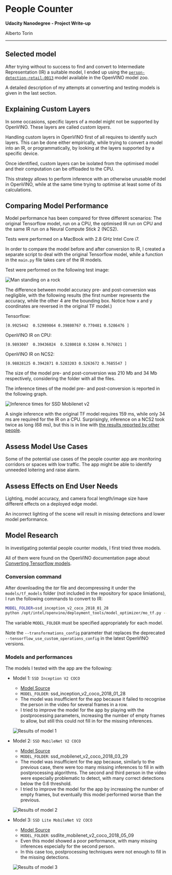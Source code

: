 # People Counter

**Udacity Nanodegree - Project Write-up**

Alberto Torin

--- 

## Selected model

After trying without to success to find and convert to Intermediate Representation (IR) a suitable model, I ended up using the [`person-detection-retail-0013`](https://docs.openvinotoolkit.org/latest/_models_intel_person_detection_retail_0013_description_person_detection_retail_0013.html) model available in the OpenVINO model zoo. 

A detailed description of my attempts at converting and testing models is given in the last section.


## Explaining Custom Layers

In some occasions, specific layers of a model might not be supported by OpenVINO. These layers are called _custom layers_. 

Handling custom layers in OpenVINO first of all requires to identify such layers. This can be done either empirically, while trying to convert a model into an IR, or programmatically, by looking at the layers supported by a specific device. 

Once identified, custom layers can be isolated from the optimised model and their computation can be offloaded to the CPU. 

This strategy allows to perform inference with an otherwise unusable model in OpenVINO, while at the same time trying to optimise at least some of its calculations. 

## Comparing Model Performance

Model performance has been compared for three different scenarios: The original Tensorflow model, run on a CPU, the optimised IR run on CPU and the same IR run on a Neural Compute Stick 2 (NCS2).

Tests were performed on a MacBook with 2.8 GHz Intel Core i7.

In order to compare the model before and after conversion to IR, I created a separate script to deal with the original Tensorflow model, while a function in the `main.py` file takes care of the IR models.

Test were performed on the following test image:

![Man standing on a rock](writeup-images/test-image.jpg)

The difference between model accuracy pre- and post-conversion was negligible, with the following results (the first number represents the accuracy, while the other 4 are the bounding box. Notice how x and y coordinates are reversed in the original TF model.)

Tensorflow:

```
[0.9925442  0.52989864 0.39880767 0.770481 0.5286476 ]
```

OpenVINO IR on CPU:

```
[0.9893007  0.39436024  0.5280018 0.52694 0.7676021 ]
```

OpenVINO IR on NCS2:

```
[0.98828125 0.3942871 0.5283203 0.5263672 0.7685547 ]
```


The size of the model pre- and post-conversion was 210 Mb and 34 Mb respectively, considering the folder with all the files. 

The inference times of the model pre- and post-conversion is reported in the following graph.

![Inference times for SSD Mobilenet v2](writeup-images/times.png)

A single inference with the original TF model requires 159 ms, while only 34 ms are required for the IR on a CPU. Surprisingly, inference on a NCS2 took twice as long (68 ms), but this is in line with [the results reported by other people](https://medium.com/@aallan/benchmarking-edge-computing-ce3f13942245). 


## Assess Model Use Cases

Some of the potential use cases of the people counter app are monitoring corridors or spaces with low traffic. The app might be able to identify unneeded loitering and raise alarm.

## Assess Effects on End User Needs

Lighting, model accuracy, and camera focal length/image size have different effects on a
deployed edge model. 

An incorrect lighting of the scene will result in missing detections and lower model performance.

## Model Research

In investigating potential people counter models, I first tried three models. 

All of them were found on the OpenVINO documentation page about [Converting Tensorflow models](https://docs.openvinotoolkit.org/2020.1/_docs_MO_DG_prepare_model_convert_model_Convert_Model_From_TensorFlow.html).

### Conversion command

After downloading the _tar_ file and decompressing it under the `models/tf_models` folder (not included in the repository for space limiations), I run the following commands to convert to IR:

```bash
MODEL_FOLDER=ssd_inception_v2_coco_2018_01_28
python /opt/intel/openvino/deployment_tools/model_optimizer/mo_tf.py --transformations_config /opt/intel/openvino/deployment_tools/model_optimizer/extensions/front/tf/ssd_v2_support.json --reverse_input_channels --saved_model_dir model/tf_models/$MODEL_FOLDER/saved_model/ --tensorflow_object_detection_api_pipeline_config model/tf_models/$MODEL_FOLDER/pipeline.config --output_dir model/FP16/$MODEL_FOLDER/ --data_type FP16
```

The variable `MODEL_FOLDER` must be specified appropriately for each model.

Note the `--transformations_config` parameter that replaces the deprecated `--tensorflow_use_custom_operations_config` in the latest OpenVINO versions.


### Models and performances

The models I tested with the app are the following:

- Model 1: `SSD Inception V2 COCO`
  - [Model Source](http://download.tensorflow.org/models/object_detection/ssd_inception_v2_coco_2018_01_28.tar.gz)
  - `MODEL_FOLDER`: ssd_inception_v2_coco_2018_01_28
  - The model was insufficient for the app because it failed to recognise the person in the video for several frames in a row.
  - I tried to improve the model for the app by playing with the postprocessing parameters, increasing the number of empty frames to allow, but still this could not fill in for the missing inferences.  
  
  ![Results of model 1](writeup-images/model1.png)

- Model 2: `SSD MobileNet V2 COCO`
  - [Model Source](http://download.tensorflow.org/models/object_detection/ssd_mobilenet_v2_coco_2018_03_29.tar.gz)
  - `MODEL_FOLDER`: ssd_mobilenet_v2_coco_2018_03_29
  - The model was insufficient for the app because, similarly to the previous case, there were too many missing inferences to fill in with postprocessing algorithms. The second and third person in the video were especially problematic to detect, with many correct detections below the 0.6 threshold.
  - I tried to improve the model for the app by increasing the number of empty frames, but eventually this model performed worse than the previous.

  ![Results of model 2](writeup-images/model2.png)

- Model 3: `SSD Lite MobileNet V2 COCO`
  - [Model Source](http://download.tensorflow.org/models/object_detection/ssdlite_mobilenet_v2_coco_2018_05_09.tar.gz)
  - `MODEL_FOLDER`: ssdlite_mobilenet_v2_coco_2018_05_09
  - Even this model showed a poor performance, with many missing inferences especially for the second person. 
  - In this case too, postprocessing techniques were not enough to fill in the missing detections.

  ![Results of model 3](writeup-images/model3.png)